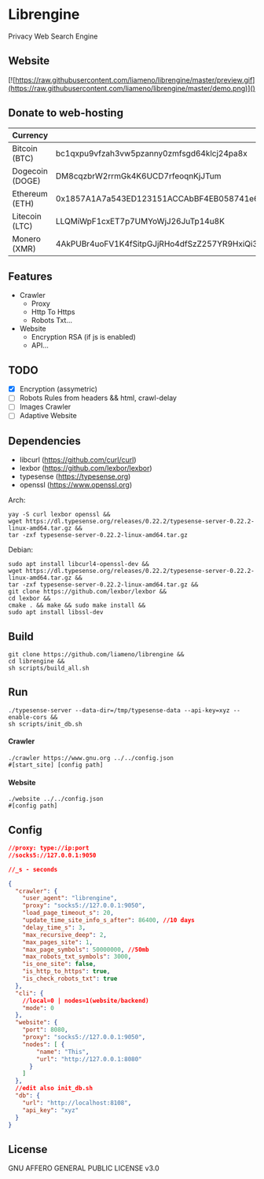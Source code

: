 # Librengine

Privacy Web Search Engine
## Website
[![https://raw.githubusercontent.com/liameno/librengine/master/preview.gif](https://raw.githubusercontent.com/liameno/librengine/master/demo.png)]()
## Donate to web-hosting
| Сurrency | Address |
| --- | --- |
| Bitcoin (BTC) | bc1qxpu9vfzah3vw5pzanny0zmfsgd64klcj24pa8x |
| Dogecoin (DOGE) | DM8cqzbrW2rrmGk4K6UCD7rfeoqnKjJTum |
| Ethereum (ETH)| 0x1857A1A7a543ED123151ACCAbBF4EB058741e614 |
| Litecoin (LTC) | LLQMiWpF1cxET7p7UMYoWjJ26JuTp14u8K |
| Monero (XMR) | 4AkPUBr4uoFV1K4fSitpGJjRHo4dfSzZ257YR9HxiQi3DvmgLW1rteRQfRRCFYytKugcygfHAvvJu3Tt96mSoVUE6JKJDZL |

## Features
-  Crawler
	-  Proxy
	-  Http To Https
	-  Robots Txt...
-  Website
	-  Encryption RSA (if js is enabled)
	-  API...

## TODO
- [x] Encryption (assymetric)
- [ ] Robots Rules from headers && html, crawl-delay
- [ ] Images Crawler
- [ ] Adaptive Website

## Dependencies
- libcurl 	(https://github.com/curl/curl)
- lexbor	(https://github.com/lexbor/lexbor)
- typesense	(https://typesense.org)
- openssl 	(https://www.openssl.org)

Arch: 
```shell
yay -S curl lexbor openssl &&
wget https://dl.typesense.org/releases/0.22.2/typesense-server-0.22.2-linux-amd64.tar.gz &&
tar -zxf typesense-server-0.22.2-linux-amd64.tar.gz
```
Debian: 
```shell
sudo apt install libcurl4-openssl-dev &&
wget https://dl.typesense.org/releases/0.22.2/typesense-server-0.22.2-linux-amd64.tar.gz &&
tar -zxf typesense-server-0.22.2-linux-amd64.tar.gz &&
git clone https://github.com/lexbor/lexbor && 
cd lexbor &&
cmake . && make && sudo make install &&
sudo apt install libssl-dev
```
## Build
```shell
git clone https://github.com/liameno/librengine &&
cd librengine &&
sh scripts/build_all.sh
```
## Run
```shell
./typesense-server --data-dir=/tmp/typesense-data --api-key=xyz --enable-cors &&
sh scripts/init_db.sh
```
#### Crawler
```shell
./crawler https://www.gnu.org ../../config.json
#[start_site] [config path]
```
#### Website
```shell
./website ../../config.json
#[config path]
```
## Config 
```json
//proxy: type://ip:port
//socks5://127.0.0.1:9050

//_s - seconds

{
  "crawler": {
    "user_agent": "librengine",
    "proxy": "socks5://127.0.0.1:9050",
    "load_page_timeout_s": 20,
    "update_time_site_info_s_after": 86400, //10 days
    "delay_time_s": 3, 
    "max_recursive_deep": 2,
    "max_pages_site": 1,
    "max_page_symbols": 50000000, //50mb
    "max_robots_txt_symbols": 3000,
    "is_one_site": false,
    "is_http_to_https": true,
    "is_check_robots_txt": true
  },
  "cli": {
    //local=0 | nodes=1(website/backend)
    "mode": 0
  },
  "website": {
    "port": 8080,
    "proxy": "socks5://127.0.0.1:9050",
    "nodes": [ {
        "name": "This",
        "url": "http://127.0.0.1:8080"
      }
    ]
  },
  //edit also init_db.sh
  "db": {
    "url": "http://localhost:8108",
    "api_key": "xyz"
  }
}
```

## License
GNU AFFERO GENERAL PUBLIC LICENSE v3.0
